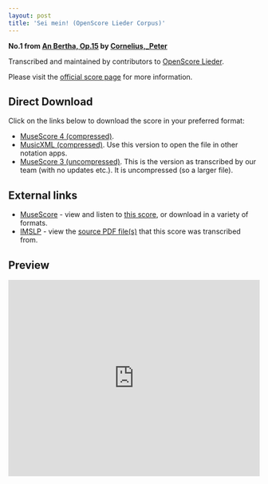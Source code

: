 ```yaml
---
layout: post
title: 'Sei mein! (OpenScore Lieder Corpus)'
---
```


__No.1 from [An Bertha, Op.15](https://fourscoreandmore.org/openscore/lieder/Cornelius%2C_Peter/An_Bertha%2C_Op.15/) by [Cornelius,_Peter](https://fourscoreandmore.org/openscore/lieder/Cornelius%2C_Peter)__

Transcribed and maintained by contributors to [OpenScore Lieder].

Please visit the [official score page] for more information.

[official score page]: https://musescore.com/openscore-lieder-corpus/scores/5062156
[OpenScore Lieder]: https://musescore.com/openscore-lieder-corpus

## Direct Download

Click on the links below to download the score in your preferred format:
- [MuseScore 4 (compressed)](https://fourscoreandmore.org/openscore/lieder/Cornelius%2C_Peter/An_Bertha%2C_Op.15/1_Sei_mein%21.mscz).
- [MusicXML (compressed)](https://fourscoreandmore.org/openscore/lieder/Cornelius%2C_Peter/An_Bertha%2C_Op.15/1_Sei_mein%21.mxl). Use this version to open the file in other notation apps.
- [MuseScore 3 (uncompressed)](https://raw.githubusercontent.com/OpenScore/Lieder/refs/heads/main/scores/Cornelius%2C_Peter/An_Bertha%2C_Op.15/1_Sei_mein%21/lc5062156.mscx). This is the version as transcribed by our team (with no updates etc.). It is uncompressed (so a larger file).

## External links

- [MuseScore] - view and listen to [this score][MuseScore], or download in a variety of formats.
- [IMSLP] - view the [source PDF file(s)][IMSLP] that this score was transcribed from.

[MuseScore]: https://musescore.com/score/5062156
[IMSLP]: https://imslp.org/wiki/Special:ReverseLookup/344852

## Preview

<iframe width="100%" height="394" src="https://musescore.com/openscore-lieder-corpus/scores/5062156/embed" frameborder="0" allowfullscreen allow="autoplay; fullscreen"></iframe>
